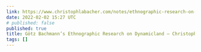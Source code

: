```yaml
---
link: https://www.christophlabacher.com/notes/ethnographic-research-on-dynamicland
date: 2022-02-02 15:27 UTC
# published: false
published: true
title: Götz Bachmann’s Ethnographic Research on Dynamicland — Christoph Labacher
tags: []
---
```




